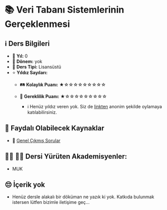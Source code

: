 # 📚 Veri Tabanı Sistemlerinin Gerçeklenmesi

## ℹ️ Ders Bilgileri

- 📅 **Yıl:** 0
- 📆 **Dönem:** yok
- 🏫 **Ders Tipi:** Lisansüstü
- ⭐ **Yıldız Sayıları:**
  - 🛤️ **Kolaylık Puanı:** ★☆☆☆☆☆☆☆☆☆
  - 🔑 **Gereklilik Puanı:** ★☆☆☆☆☆☆☆☆☆

    - ℹ️ Henüz yıldız veren yok. Siz de [linkten](https://forms.gle/3njZjmhm215YCAxe6) anonim şekilde oylamaya katılabilirsiniz.

## 📖 Faydalı Olabilecek Kaynaklar

- 📄 [Genel Çıkmış Sorular](https://drive.google.com/drive/folders/1LI_Bo7kWqI2krHTw0noUFl9crfZSlrZh)

## 👨‍🏫 👩‍🏫 Dersi Yürüten Akademisyenler:
- MUK

## 😔 İçerik yok
- Henüz dersle alakalı bir döküman ne yazık ki yok. Katkıda bulunmak istersen lütfen bizimle iletişime geç...
